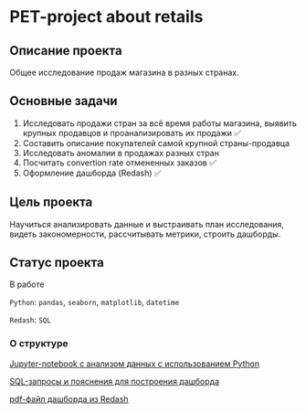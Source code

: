 # PET-project about retails
## Описание проекта
Общее исследование продаж магазина в разных странах.
## Основные задачи
1. Исследовать продажи стран за всё время работы магазина, выявить крупных продавцов и проанализировать их продажи ✅
3. Составить описание покупателей самой крупной страны-продавца
4. Исследовать аномалии в продажах разных стран
5. Посчитать convertion rate отмененных заказов ✅
6. Оформление дашборда (Redash) ✅
## Цель проекта
Научиться анализировать данные и выстраивать план исследования, видеть закономерности, рассчитывать метрики, строить дашборды.
## Статус проекта 
В работе

<code>Python</code>: <code>pandas</code>, <code>seaborn</code>, <code>matplotlib</code>, <code>datetime</code> 

<code>Redash</code>: <code>SQL</code> 


### О структуре
[Jupyter-notebook с анализом данных с использованием Python](https://github.com/karryru/retails/blob/main/retails.ipynb)

[SQL-запросы и пояснения для построения дашборда](https://github.com/karryru/retails/blob/main/queries_for_dashboard.md)

[pdf-файл дашборда из Redash](https://github.com/karryru/retails/blob/main/Dashboard.pdf)

